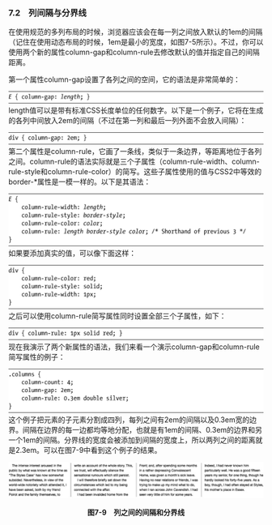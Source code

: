 ### 7.2　列间隔与分界线

在使用规范的多列布局的时候，浏览器应该会在每一列之间放入默认的1em的间隔（记住在使用动态布局的时候，1em是最小的宽度，如图7-5所示）。不过，你可以使用两个新的属性column-gap和column-rule去修改默认的值并指定自己的间隔距离。

第一个属性column-gap设置了各列之间的空间，它的语法是非常简单的：

![289.png](../images/289.png)
length值可以是带有标准CSS长度单位的任何数字。以下是一个例子，它将在生成的各列中间放入2em的间隔（不过在第一列和最后一列外面不会放入间隔）：

![290.png](../images/290.png)
第二个属性是column-rule，它画了一条线，类似于一条边界，等距离地位于各列之间。column-rule的语法实际就是三个子属性（column-rule-width、column-rule-style和column-rule-color）的简写。这些子属性使用的值与CSS2中等效的border-*属性是一模一样的。以下是其语法：

![291.png](../images/291.png)
如果要添加真实的值，可以像下面这样：

![292.png](../images/292.png)
之后可以使用column-rule简写属性同时设置全部三个子属性，如下：

![293.png](../images/293.png)
现在我演示了两个新属性的语法，我们来看一个演示column-gap和column-rule简写属性的例子：

![294.png](../images/294.png)
这个例子把元素的子元素分割成四列，每列之间有2em的间隔以及0.3em宽的边界。间隔在边界的每一边都均等地分配，也就是有1em的间隔、0.3em的边界和另一个1em的间隔。分界线的宽度会被添加到间隔的宽度上，所以两列之间的距离就是2.3em。可以在图7-9中看到这个例子的结果。

![295.png](../images/295.png)
<center class="my_markdown"><b class="my_markdown">图7-9　列之间的间隔和分界线</b></center>

